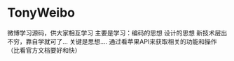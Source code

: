 # TonyWeibo
微博学习源码，供大家相互学习
主要是学习：编码的思想
          设计的思想
          新技术层出不穷，靠自学就可了...
          关键是思想....
通过看苹果API来获取相关的功能和操作（比看官方文档要好和快）

